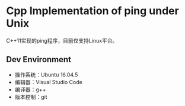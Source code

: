 # Cpp Implementation of ping under Unix  

C++11实现的ping程序，目前仅支持Linux平台。  

## Dev Environment

- 操作系统：Ubuntu 16.04.5  
- 编辑器：Visual Studio Code  
- 编译器：g++  
- 版本控制：git  

